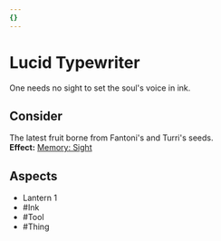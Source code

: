 ```yaml
---
{}
---
```

# Lucid Typewriter
One needs no sight to set the soul's voice in ink.
## Consider
The latest fruit borne from Fantoni's and Turri's seeds.<br>**Effect:** [Memory: Sight](https://uadaf.theevilroot.xyz/rowenarium/element/mem.sight)
## Aspects
- Lantern 1
- #Ink
- #Tool 
- #Thing